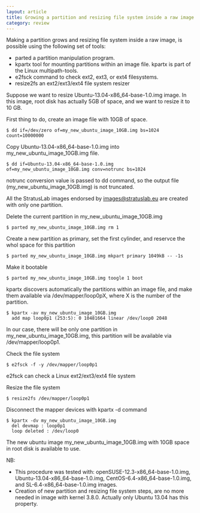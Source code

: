 ```yaml
---
layout: article
title: Growing a partition and resizing file system inside a raw image
category: review
---
```



Making a partition grows and resizing file system inside a raw image, is possible using the following set of tools:

* parted a partition manipulation program.
* kpartx tool for mounting partitions within an image file. kpartx is part of the Linux multipath-tools.
* e2fsck command to check ext2, ext3, or ext4 filesystems.
* resize2fs an ext2/ext3/ext4 file system resizer

Suppose we want to resize Ubuntu-13.04-x86_64-base-1.0.img image. In this image, root disk has actually 5GB of space, and we want to resize it to 10 GB.

First thing to do, create an image file with 10GB of space.

    $ dd if=/dev/zero of=my_new_ubuntu_image_10GB.img bs=1024 count=10000000 

Copy Ubuntu-13.04-x86_64-base-1.0.img into my_new_ubuntu_image_10GB.img file. 

    $ dd if=Ubuntu-13.04-x86_64-base-1.0.img of=my_new_ubuntu_image_10GB.img conv=notrunc bs=1024

 notrunc conversion value is passed to dd command, so the output file (my_new_ubuntu_image_10GB.img) is not truncated.

All the StratusLab images endorsed by images@stratuslab.eu are created with only one partition. 

Delete the current partition in my_new_ubuntu_image_10GB.img

    $ parted my_new_ubuntu_image_10GB.img rm 1

Create a new partition as primary, set the first cylinder, and reservce the whol space for this partition

    $ parted my_new_ubuntu_image_10GB.img mkpart primary 1049kB -- -1s 

Make it bootable

    $ parted my_new_ubuntu_image_10GB.img toogle 1 boot 


kpartx discovers automatically the partitions within an image file, and make them available via /dev/mapper/loop0pX, where X is the number of the partition.

    $ kpartx -av my_new_ubuntu_image_10GB.img 
      add map loop0p1 (253:5): 0 10481664 linear /dev/loop0 2048

In our case, there will be only one partition in my_new_ubuntu_image_10GB.img, this partition will be available via /dev/mapper/loop0p1.

Check the file system

    $ e2fsck -f -y /dev/mapper/loop0p1

e2fsck can check a Linux ext2/ext3/ext4 file system

Resize the file system

    $ resize2fs /dev/mapper/loop0p1


Disconnect the mapper devices with kpartx -d command

    $ kpartx -dv my_new_ubuntu_image_10GB.img 
      del devmap : loop0p1 
      loop deleted : /dev/loop0 


The new ubuntu image my_new_ubuntu_image_10GB.img with 10GB space in root disk is available to use.


NB: 

* This procedure was tested with: openSUSE-12.3-x86_64-base-1.0.img, Ubuntu-13.04-x86_64-base-1.0.img, CentOS-6.4-x86_64-base-1.0.img, and SL-6.4-x86_64-base-1.0.img  images.
* Creation of new partition and resizing file system steps, are no more needed in image with kernel 3.8.0. Actually only Ubuntu 13.04 has this property.
